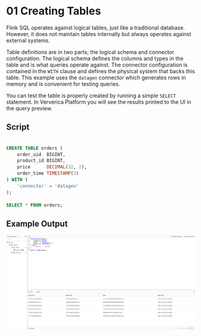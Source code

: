 # 01 Creating Tables

Flink SQL operates against logical tables, just like a traditional database.
However, it does not maintain tables internally but always operates against external systems.

Table definitions are in two parts; the logical schema and connector configuration. The logical schema defines the columns and types in the table and is what queries operate against. 
The connector configuration is contained in the `WITH` clause and defines the physical system that backs this table. 
This example uses the `datagen` connector which generates rows in memory and is convenient for testing queries.

You can test the table is properly created by running a simple `SELECT` statement. 
In Ververica Platform you will see the results printed to the UI in the query preview.

## Script

```sql

CREATE TABLE orders (
    order_uid  BIGINT,
    product_id BIGINT,
    price      DECIMAL(32, 2),
    order_time TIMESTAMP(3)
) WITH (
    'connector' = 'datagen'
);

SELECT * FROM orders;
```

## Example Output

![Screenshot](01_create_table.png)

